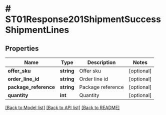 # # ST01Response201ShipmentSuccessShipmentLines

## Properties

Name | Type | Description | Notes
------------ | ------------- | ------------- | -------------
**offer_sku** | **string** | Offer sku | [optional]
**order_line_id** | **string** | Order line id | [optional]
**package_reference** | **string** | Package reference | [optional]
**quantity** | **int** | Quantity | [optional]

[[Back to Model list]](../../README.md#models) [[Back to API list]](../../README.md#endpoints) [[Back to README]](../../README.md)
